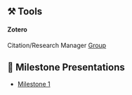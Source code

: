 ## ⚒️ Tools
#### Zotero
Citation/Research Manager
[Group](https://www.zotero.org/groups/5975647/app-ras-driving-with-language)

## 💬 Milestone Presentations
- [Milestone 1](https://docs.google.com/presentation/d/13reSKMykn5WhVyi5zi5oK5OygVjTZljeMWflJejQZlw/edit?slide=id.g32bc6f01e94_0_43#slide=id.g32bc6f01e94_0_43)

